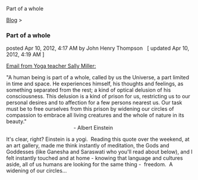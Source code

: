 Part of a whole 

[Blog](../z-blog-1.md)‎ > ‎

### Part of a whole

posted Apr 10, 2012, 4:17 AM by John Henry Thompson   \[ updated Apr 10, 2012, 4:19 AM \]

  

[Email from Yoga teacher Sally Miller:](http://www.yoginibloom.com/about-sally.html)  
  
"A human being is part of a whole, called by us the Universe, a part limited in time and space. He experiences himself, his thoughts and feelings, as something separated from the rest; a kind of optical delusion of his consciousness. This delusion is a kind of prison for us, restricting us to our personal desires and to affection for a few persons nearest us. Our task must be to free ourselves from this prison by widening our circles of compassion to embrace all living creatures and the whole of nature in its beauty."  
                                              - Albert Einstein  
  
It's clear, right? Einstein is a yogi.  Reading this quote over the weekend, at an art gallery, made me think instantly of meditation, the Gods and Goddesses (like Ganesha and Saraswati who you'll read about below), and I felt instantly touched and at home - knowing that language and cultures aside, all of us humans are looking for the same thing -  freedom.  A widening of our circles...  
  

  

  

  

